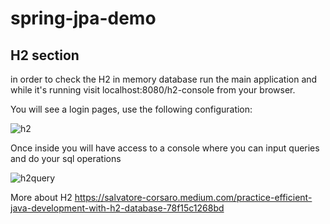 # spring-jpa-demo


## H2 section
in order to check the H2 in memory database run the main application and while it's running visit localhost:8080/h2-console from your browser.

You will see a login pages, use the following configuration:

![h2](https://i.ibb.co/RNBDKqF/h2console.png)

Once inside you will have access to a console where you can input queries and do your sql operations 

![h2query](https://i.ibb.co/KFZXBc5/h2console-query.png)


More about H2 https://salvatore-corsaro.medium.com/practice-efficient-java-development-with-h2-database-78f15c1268bd
